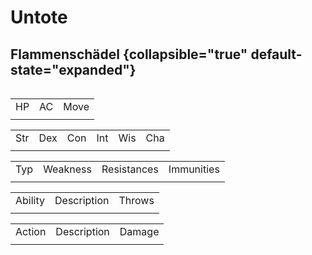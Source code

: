 # Untote

## Flammenschädel {collapsible="true" default-state="expanded"}

<img src="flammenschaedel.png" alt=""/>
<table>
<tr><td>HP</td><td>AC</td><td>Move</td></tr>
<tr><td> </td><td> </td><td> </td></tr>
</table>

<table>
<tr><td>Str</td><td>Dex</td><td>Con</td><td>Int</td><td>Wis</td><td>Cha</td></tr>
<tr><td> </td><td> </td><td> </td><td> </td><td> </td><td> </td></tr>
</table>

<table>
<tr><td>Typ</td><td>Weakness</td><td>Resistances</td><td>Immunities</td></tr>
<tr><td> </td><td> </td><td> </td><td> </td></tr>
</table>

<table>
<tr><td>Ability</td><td>Description</td><td>Throws</td></tr>
<tr><td> </td><td> </td><td> </td></tr>
</table>

<table>
<tr><td>Action</td><td>Description</td><td>Damage</td></tr>
<tr><td> </td><td> </td><td> </td></tr>
</table>